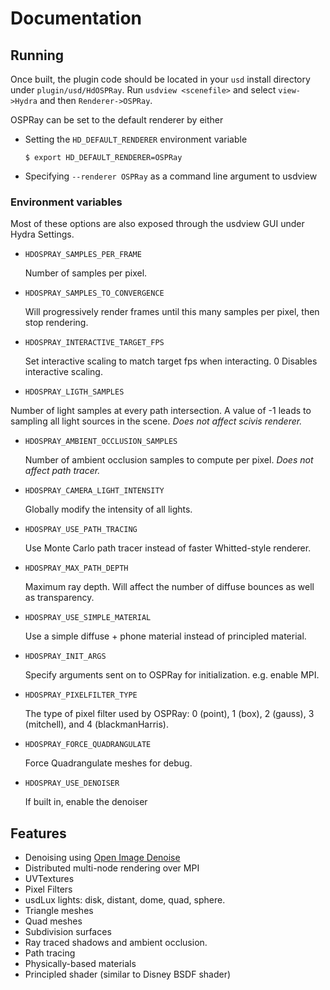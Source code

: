 # Documentation

## Running

Once built, the plugin code should be located in your `usd` install directory under `plugin/usd/HdOSPRay`.
Run `usdview <scenefile>` and select `view->Hydra` and then `Renderer->OSPRay`.

OSPRay can be set to the default renderer by either

- Setting the `HD_DEFAULT_RENDERER` environment variable

    ```
    $ export HD_DEFAULT_RENDERER=OSPRay
    ```

- Specifying `--renderer OSPRay` as a command line argument to usdview


### Environment variables

Most of these options are also exposed through the usdview GUI under
Hydra Settings.


- `HDOSPRAY_SAMPLES_PER_FRAME`

   Number of samples per pixel.

- `HDOSPRAY_SAMPLES_TO_CONVERGENCE`

   Will progressively render frames until this many samples per pixel, then stop rendering.

- `HDOSPRAY_INTERACTIVE_TARGET_FPS`

   Set interactive scaling to match target fps when interacting.  0 Disables interactive scaling.

-   `HDOSPRAY_LIGTH_SAMPLES`

   Number of light samples at every path intersection. A value of -1 leads to sampling all light
   sources in the scene. *Does not affect scivis renderer.*

- `HDOSPRAY_AMBIENT_OCCLUSION_SAMPLES`

   Number of ambient occlusion samples to compute per pixel.  *Does not affect path tracer.*

- `HDOSPRAY_CAMERA_LIGHT_INTENSITY`

   Globally modify the intensity of all lights.

- `HDOSPRAY_USE_PATH_TRACING`

   Use Monte Carlo path tracer instead of faster Whitted-style renderer.

- `HDOSPRAY_MAX_PATH_DEPTH`

  Maximum ray depth.  Will affect the number of diffuse bounces
  as well as transparency.

- `HDOSPRAY_USE_SIMPLE_MATERIAL`

  Use a simple diffuse + phone material instead of principled material.

- `HDOSPRAY_INIT_ARGS`

   Specify arguments sent on to OSPRay for initialization.  e.g. enable MPI.

- `HDOSPRAY_PIXELFILTER_TYPE`

   The type of pixel filter used by OSPRay: 0 (point), 1 (box), 2 (gauss), 3 (mitchell), and 4 (blackmanHarris).

- `HDOSPRAY_FORCE_QUADRANGULATE`

   Force Quadrangulate meshes for debug.

- `HDOSPRAY_USE_DENOISER`

   If built in, enable the denoiser

## Features

- Denoising using [Open Image Denoise](http://openimagedenoise.org)
- Distributed multi-node rendering over MPI
- UVTextures
- Pixel Filters
- usdLux lights: disk, distant, dome, quad, sphere.
- Triangle meshes
- Quad meshes
- Subdivision surfaces
- Ray traced shadows and ambient occlusion.
- Path tracing
- Physically-based materials
- Principled shader (similar to Disney BSDF shader)
